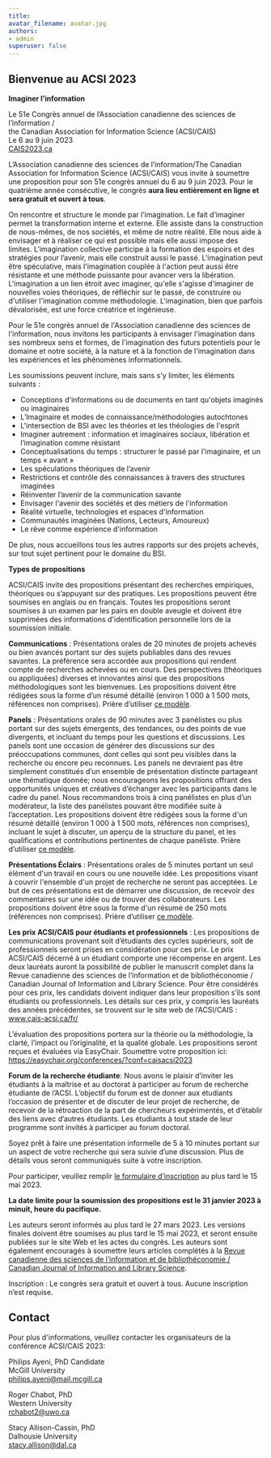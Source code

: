 ```yaml
---
title: 
avatar_filename: avatar.jpg
authors:
- admin
superuser: false
---
```

## Bienvenue au ACSI 2023  
**Imaginer l’information**

Le 51e Congrès annuel de l’Association canadienne des sciences de l’information / 
</br>the Canadian Association for Information Science (ACSI/CAIS)
</br>Le 6 au 9 juin 2023
</br>[CAIS2023.ca](https://cais2023.ca/)

L’Association canadienne des sciences de l’information/The Canadian Association for Information Science (ACSI/CAIS) vous invite à soumettre une proposition pour son 51e congrès annuel du 6 au 9 juin 2023. Pour le quatrième année consécutive, le congrès <b>aura lieu entièrement en ligne et sera gratuit et ouvert à tous</b>.
 
On rencontre et structure le monde par l’imagination. Le fait d’imaginer permet la transformation interne et externe. Elle assiste dans la construction de nous-mêmes, de nos sociétés, et même de notre réalité. Elle nous aide à envisager et à réaliser ce qui est possible mais elle aussi impose des limites. L’imagination collective participe à la formation des espoirs et des stratégies pour l’avenir, mais elle construit aussi le passé. L'imagination peut être spéculative, mais l'imagination couplée à l'action peut aussi être résistante et une méthode puissante pour avancer vers la libération. L'imagination a un lien étroit avec imaginer, qu'elle s'agisse d'imaginer de nouvelles voies théoriques, de réfléchir sur le passé, de construire ou d'utiliser l'imagination comme méthodologie. L'imagination, bien que parfois dévalorisée, est une force créatrice et ingénieuse.

Pour le 51e congrès annuel de l'Association canadienne des sciences de l'information, nous invitons les participants à envisager l'imagination dans ses nombreux sens et formes, de l'imagination des futurs potentiels pour le domaine et notre société, à la nature et à la fonction de l'imagination dans les expériences et les phénomènes informationnels.

Les soumissions peuvent inclure, mais sans s'y limiter, les éléments suivants :
* Conceptions d'informations ou de documents en tant qu'objets imaginés ou imaginaires
* L’Imaginaire et modes de connaissance/méthodologies autochtones
* L'intersection de BSI avec les théories et les théologies de l'esprit
* Imaginer autrement : information et imaginaires sociaux, libération et l’imagination comme résistant
* Conceptualisations du temps : structurer le passé par l'imaginaire, et un temps « avant »
* Les spéculations théoriques de l’avenir
* Restrictions et contrôle des connaissances à travers des structures imaginées
* Réinventer l’avenir de la communication savante
* Envisager l'avenir des sociétés et des métiers de l'information
* Réalité virtuelle, technologies et espaces d'information
* Communautés imaginées (Nations, Lecteurs, Amoureux)
* Le rêve comme expérience d'information

De plus, nous accueillons tous les autres rapports sur des projets achevés, sur tout sujet pertinent pour le domaine du BSI.

**Types de propositions**

ACSI/CAIS invite des propositions présentant des recherches empiriques, théoriques ou s’appuyant sur des pratiques. Les propositions peuvent être soumises en anglais ou en français. Toutes les propositions seront soumises à un examen par les pairs en double aveugle et doivent être supprimées des informations d'identification personnelle lors de la soumission initiale.

<b>Communications</b> : Présentations orales de 20 minutes de projets achevés ou bien avancés portant sur des sujets publiables dans des revues savantes.  La préférence sera accordée aux propositions qui rendent compte de recherches achevées ou en cours. Des perspectives (théoriques ou appliquées) diverses et innovantes ainsi que des propositions méthodologiques sont les bienvenues. Les propositions doivent être rédigées sous la forme d’un résumé détaillé (environ 1 000 à 1 500 mots, références non comprises). Prière d’utiliser <a href="CAIS-ACSI-2022-Abstract-Template.docx">ce modèle</a>.

<b>Panels</b> : Présentations orales de 90 minutes avec 3 panélistes ou plus portant sur des sujets émergents, des tendances, ou des points de vue divergents, et incluant du temps pour les questions et discussions. Les panels sont une occasion de générer des discussions sur des préoccupations communes, dont celles qui sont peu visibles dans la recherche ou encore peu reconnues. Les panels ne devraient pas être simplement constitués d’un ensemble de présentation distincte partageant une thématique donnée; nous encourageons les propositions offrant des opportunités uniques et créatives d’échanger avec les participants dans le cadre du panel. Nous recommandons trois à cinq panélistes en plus d’un modérateur, la liste des panélistes pouvant être modifiée suite à l’acceptation. Les propositions doivent être rédigées sous la forme d'un résumé détaillé (environ 1 000 à 1 500 mots, références non comprises), incluant le sujet à discuter, un aperçu de la structure du panel, et les qualifications et contributions pertinentes de chaque panéliste. Prière d’utiliser <a href="CAIS-ACSI-2022-Abstract-Template.docx">ce modèle</a>.

<b>Présentations Éclairs</b> : Présentations orales de 5 minutes portant un seul élément d'un travail en cours ou une nouvelle idée. Les propositions visant à couvrir l'ensemble d'un projet de recherche ne seront pas acceptées. Le but de ces présentations est de démarrer une discussion, de recevoir des commentaires sur une idée ou de trouver des collaborateurs. Les propositions doivent être sous la forme d'un résumé de 250 mots (références non comprises). Prière d’utiliser <a href="CAIS-ACSI-2022-Abstract-Template.docx">ce modèle</a>.

<b>Les prix ACSI/CAIS pour étudiants et professionnels</b> : Les propositions de communications provenant soit d’étudiants des cycles supérieurs, soit de professionnels seront prises en considération pour ces prix. Le prix ACSI/CAIS décerné à un étudiant comporte une récompense en argent. Les deux lauréats auront la possibilité de publier le manuscrit complet dans la Revue canadienne des sciences de l’information et de bibliothéconomie / Canadian Journal of Information and Library Science. Pour être considérés pour ces prix, les candidats doivent indiquer dans leur proposition s’ils sont étudiants ou professionnels. Les détails sur ces prix, y compris les lauréats des années précédentes, se trouvent sur le site web de l’ACSI/CAIS : www.cais-acsi.ca/fr/

L’évaluation des propositions portera sur la théorie ou la méthodologie, la clarté, l’impact ou l’originalité, et la qualité globale. Les propositions seront reçues et évaluées via EasyChair. Soumettre votre proposition ici: https://easychair.org/conferences/?conf=caisacsi2023

<b>Forum de la recherche étudiante</b>: Nous avons le plaisir d’inviter les étudiants à la maîtrise et au doctorat à participer au forum de recherche étudiante de l’ACSI. L’objectif du forum est de donner aux étudiants l’occasion de présenter et de discuter de leur projet de recherche, de recevoir de la rétroaction de la part de chercheurs expérimentés, et d’établir des liens avec d’autres étudiants. Les étudiants à tout stade de leur programme sont invités à participer au forum doctoral.

Soyez prêt à faire une présentation informelle de 5 à 10 minutes portant sur un aspect de votre recherche qui sera suivie d’une discussion. Plus de détails vous seront communiqués suite à votre inscription.

Pour participer, veuillez remplir [le formulaire d’inscription](https://forms.gle/Bw5kHgvQK4dTPTF46) au plus tard le 15 mai 2023.

<b>La date limite pour la soumission des propositions est le 31 janvier 2023 à minuit, heure du pacifique.</b>

Les auteurs seront informés au plus tard le 27 mars 2023. Les versions finales doivent être soumises au plus tard le 15 mai 2023, et seront ensuite publiées sur le site Web et les actes du congrès. Les auteurs sont également encouragés à soumettre leurs articles complétés à la [Revue canadienne des sciences de l’information et de bibliothéconomie / Canadian Journal of Information and Library Science](https://ojs.lib.uwo.ca/index.php/cjils).

Inscription : Le congrès sera gratuit et ouvert à tous. Aucune inscription n’est requise. 

## Contact 
Pour plus d'informations, veuillez contacter les organisateurs de la conférence ACSI/CAIS 2023:

Philips Ayeni, PhD Candidate
</br>McGill University
</br>philips.ayeni@mail.mcgill.ca

Roger Chabot, PhD
</br>Western University
</br>rchabot2@uwo.ca

Stacy Allison-Cassin, PhD
</br>Dalhousie University
</br>stacy.allison@dal.ca 
